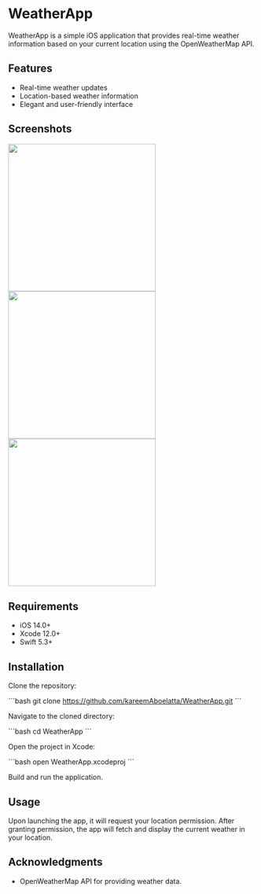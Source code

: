 # WeatherApp

WeatherApp is a simple iOS application that provides real-time weather information based on your current location using the OpenWeatherMap API.

## Features

- Real-time weather updates
- Location-based weather information
- Elegant and user-friendly interface

## Screenshots

<p float="left">
  <img src="https://github-production-user-asset-6210df.s3.amazonaws.com/62241386/293707161-8e0926f2-c7b4-41d2-9236-d98bc6a9cd8b.jpeg" width="300" />
  <img src="https://github-production-user-asset-6210df.s3.amazonaws.com/62241386/293705900-7c2a073f-8a68-4db8-b29a-9984f513e198.png" width="300" /> 
  <img src="https://github-production-user-asset-6210df.s3.amazonaws.com/62241386/293706228-b55c9241-37c0-4ddf-90cf-4b5698166858.png" width="300" />
</p>


## Requirements

- iOS 14.0+
- Xcode 12.0+
- Swift 5.3+

## Installation

Clone the repository:

\```bash
git clone https://github.com/kareemAboelatta/WeatherApp.git
\```

Navigate to the cloned directory:

\```bash
cd WeatherApp
\```

Open the project in Xcode:

\```bash
open WeatherApp.xcodeproj
\```

Build and run the application.

## Usage

Upon launching the app, it will request your location permission. After granting permission, the app will fetch and display the current weather in your location.


## Acknowledgments

- OpenWeatherMap API for providing weather data.

